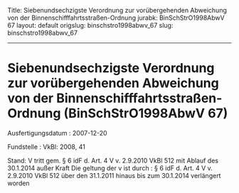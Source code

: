 Title: Siebenundsechzigste Verordnung zur vorübergehenden Abweichung von der Binnenschifffahrtsstraßen-Ordnung
jurabk: BinSchStrO1998AbwV 67
layout: default
origslug: binschstro1998abwv_67
slug: binschstro1998abwv_67

---

# Siebenundsechzigste Verordnung zur vorübergehenden Abweichung von der Binnenschifffahrtsstraßen-Ordnung (BinSchStrO1998AbwV 67)

Ausfertigungsdatum
:   2007-12-20

Fundstelle
:   VkBl: 2008, 41

Stand: V tritt gem. § 6 idF d. Art. 4 V v. 2.9.2010 VkBl 512 mit Ablauf des 30.1.2014 außer Kraft
Die geltung der v ist durch
:   § 6 idF d. Art. 4 V v. 2.9.2010 VkBl 512 über den 31.1.2011 hinaus bis zum 30.1.2014 verlängert worden

